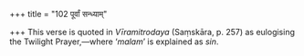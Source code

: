 +++
title = "102 पूर्वां सन्ध्याम्"

+++
This verse is quoted in *Vīramitrodaya* (Saṃskāra, p. 257) as eulogising
the Twilight Prayer,—where ‘*malam*’ is explained as *sin*.


